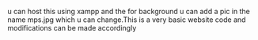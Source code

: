 u can host this using xampp and the for background u can add a pic in the name mps.jpg which u can change.This is a very basic website code and modifications can be made accordingly
